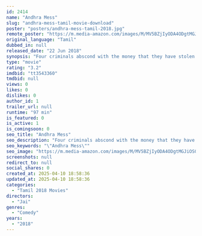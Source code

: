 ```yaml
---
id: 2414
name: "Andhra Mess"
slug: "andhra-mess-tamil-movie-download"
poster: "posters/andhra-mess-tamil-2018.jpg"
remote_poster: "https://m.media-amazon.com/images/M/MV5BZjIyODA4ODgtMGJiOS00MTJjLTlkNzAtMzRiOWFlNGFmYTljXkEyXkFqcGc@._V1_SX300.jpg"
original_language: "Tamil"
dubbed_in: null
released_date: "22 Jun 2018"
synopsis: "Four criminals abscond with the money that they have stolen on a job, and end up in a remote village. Meanwhile, the gangster under whom they work is trying to trace their whereabouts."
type: "movie"
rating: "3.2"
imdbid: "tt3543360"
tmdbid: null
views: 0
likes: 0
dislikes: 0
author_id: 1
trailer_url: null
runtime: "97 min"
is_featured: 0
is_active: 1
is_comingsoon: 0
seo_title: "Andhra Mess"
seo_description: "Four criminals abscond with the money that they have stolen on a job, and end up in a remote village. Meanwhile, the gangster under whom they work is trying to trace their whereabouts."
seo_keywords: "\"Andhra Mess\""
seo_image: "https://m.media-amazon.com/images/M/MV5BZjIyODA4ODgtMGJiOS00MTJjLTlkNzAtMzRiOWFlNGFmYTljXkEyXkFqcGc@._V1_SX300.jpg"
screenshots: null
redirect_to: null
social_shares: 0
created_at: 2025-04-10 18:58:36
updated_at: 2025-04-10 18:58:36
categories:
  - "Tamil 2018 Movies"
directors:
  - "Jai"
genres:
  - "Comedy"
years:
  - "2018"
---
```

